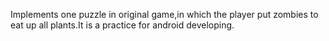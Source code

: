 Implements one puzzle in original game,in which the player put zombies to eat up all plants.It is a practice for android developing.